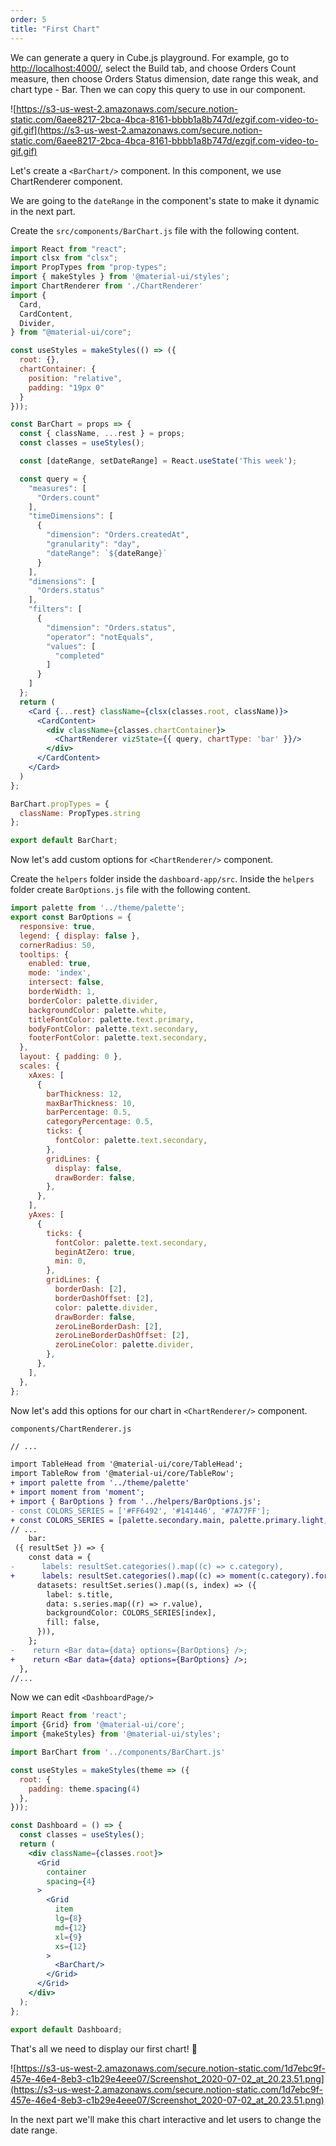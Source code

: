 ```yaml
---
order: 5
title: "First Chart"
---
```


We can generate a query in Cube.js playground. For example, go to [http://localhost:4000/](http://localhost:4000/), select the Build tab, and choose Orders Count measure, then choose Orders Status dimension, date range this weak, and chart type - Bar. Then we can copy this query to use in our component.

![https://s3-us-west-2.amazonaws.com/secure.notion-static.com/6aee8217-2bca-4bca-8161-bbbb1a8b747d/ezgif.com-video-to-gif.gif](https://s3-us-west-2.amazonaws.com/secure.notion-static.com/6aee8217-2bca-4bca-8161-bbbb1a8b747d/ezgif.com-video-to-gif.gif)

Let's create a `<BarChart/>` component. In this component, we use ChartRenderer component.

We are going to the `dateRange` in the component's state to make it dynamic in the next part.

Create the `src/components/BarChart.js` file with the following content.

```jsx
import React from "react";
import clsx from "clsx";
import PropTypes from "prop-types";
import { makeStyles } from '@material-ui/styles';
import ChartRenderer from './ChartRenderer'
import {
  Card,
  CardContent,
  Divider,
} from "@material-ui/core";

const useStyles = makeStyles(() => ({
  root: {},
  chartContainer: {
    position: "relative",
    padding: "19px 0"
  }
}));

const BarChart = props => {
  const { className, ...rest } = props;
  const classes = useStyles();

  const [dateRange, setDateRange] = React.useState('This week');

  const query = {
    "measures": [
      "Orders.count"
    ],
    "timeDimensions": [
      {
        "dimension": "Orders.createdAt",
        "granularity": "day",
        "dateRange": `${dateRange}`
      }
    ],
    "dimensions": [
      "Orders.status"
    ],
    "filters": [
      {
        "dimension": "Orders.status",
        "operator": "notEquals",
        "values": [
          "completed"
        ]
      }
    ]
  };
  return (
    <Card {...rest} className={clsx(classes.root, className)}>
      <CardContent>
        <div className={classes.chartContainer}>
          <ChartRenderer vizState={{ query, chartType: 'bar' }}/>
        </div>
      </CardContent>
    </Card>
  )
};

BarChart.propTypes = {
  className: PropTypes.string
};

export default BarChart;
```

Now let's add custom options for `<ChartRenderer/>` component. 

Create the `helpers` folder inside the `dashboard-app/src`. Inside the `helpers` folder create `BarOptions.js` file with the following content.

```jsx
import palette from '../theme/palette';
export const BarOptions = {
  responsive: true,
  legend: { display: false },
  cornerRadius: 50,
  tooltips: {
    enabled: true,
    mode: 'index',
    intersect: false,
    borderWidth: 1,
    borderColor: palette.divider,
    backgroundColor: palette.white,
    titleFontColor: palette.text.primary,
    bodyFontColor: palette.text.secondary,
    footerFontColor: palette.text.secondary,
  },
  layout: { padding: 0 },
  scales: {
    xAxes: [
      {
        barThickness: 12,
        maxBarThickness: 10,
        barPercentage: 0.5,
        categoryPercentage: 0.5,
        ticks: {
          fontColor: palette.text.secondary,
        },
        gridLines: {
          display: false,
          drawBorder: false,
        },
      },
    ],
    yAxes: [
      {
        ticks: {
          fontColor: palette.text.secondary,
          beginAtZero: true,
          min: 0,
        },
        gridLines: {
          borderDash: [2],
          borderDashOffset: [2],
          color: palette.divider,
          drawBorder: false,
          zeroLineBorderDash: [2],
          zeroLineBorderDashOffset: [2],
          zeroLineColor: palette.divider,
        },
      },
    ],
  },
};
```

Now let's add this options for our chart in `<ChartRenderer/>` component.

`components/ChartRenderer.js`

```diff
// ...

import TableHead from '@material-ui/core/TableHead';
import TableRow from '@material-ui/core/TableRow';
+ import palette from '../theme/palette'
+ import moment from 'moment';
+ import { BarOptions } from '../helpers/BarOptions.js';
- const COLORS_SERIES = ['#FF6492', '#141446', '#7A77FF'];
+ const COLORS_SERIES = [palette.secondary.main, palette.primary.light, palette.secondary.light];
// ...
	bar:
 ({ resultSet }) => {
    const data = {
-      labels: resultSet.categories().map((c) => c.category),
+      labels: resultSet.categories().map((c) => moment(c.category).format('DD/MM/YYYY')),
      datasets: resultSet.series().map((s, index) => ({
        label: s.title,
        data: s.series.map((r) => r.value),
        backgroundColor: COLORS_SERIES[index],
        fill: false,
      })),
    };
-    return <Bar data={data} options={BarOptions} />;
+    return <Bar data={data} options={BarOptions} />;
  },
//...
```

Now we can edit `<DashboardPage/>`

```jsx
import React from 'react';
import {Grid} from '@material-ui/core';
import {makeStyles} from '@material-ui/styles';

import BarChart from '../components/BarChart.js'

const useStyles = makeStyles(theme => ({
  root: {
    padding: theme.spacing(4)
  },
}));

const Dashboard = () => {
  const classes = useStyles();
  return (
    <div className={classes.root}>
      <Grid
        container
        spacing={4}
      >
        <Grid
          item
          lg={8}
          md={12}
          xl={9}
          xs={12}
        >
          <BarChart/>
        </Grid>
      </Grid>
    </div>
  );
};

export default Dashboard;

```

That's all we need to display our first chart! 🎉

![https://s3-us-west-2.amazonaws.com/secure.notion-static.com/1d7ebc9f-457e-46e4-8eb3-c1b29e4eee07/Screenshot_2020-07-02_at_20.23.51.png](https://s3-us-west-2.amazonaws.com/secure.notion-static.com/1d7ebc9f-457e-46e4-8eb3-c1b29e4eee07/Screenshot_2020-07-02_at_20.23.51.png)

In the next part we'll make this chart interactive and let users to change the date range.
